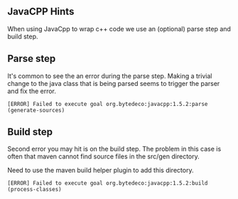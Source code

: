 

## JavaCPP Hints

When using JavaCpp to wrap c++ code we use an (optional) parse step and build step.  

## Parse step

It's common to see the an error during the parse step.  Making a trivial change to the java class that is being parsed seems to trigger the parser and fix the error. 

```
[ERROR] Failed to execute goal org.bytedeco:javacpp:1.5.2:parse (generate-sources) 
```
## Build step
Second error you may hit is on the build step.  The problem in this case is often that maven cannot find source files in the src/gen directory.

Need to use the maven build helper plugin to add this directory. 

```
[ERROR] Failed to execute goal org.bytedeco:javacpp:1.5.2:build (process-classes) 
```
